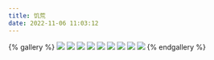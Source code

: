 ```yaml
---
title: 饥荒
date: 2022-11-06 11:03:12
---
```


{% gallery %}
![](https://loveyy520.github.io/onlyy-assets/photos/dont-starve/bg_wendy_victorian.png)
![](https://loveyy520.github.io/onlyy-assets/photos/dont-starve/bg_willow_victorian.png)
![](https://loveyy520.github.io/onlyy-assets/photos/dont-starve/bg_wilson_madscience.png)
![](https://loveyy520.github.io/onlyy-assets/photos/dont-starve/bg_pigking.png)
![](https://loveyy520.github.io/onlyy-assets/photos/dont-starve/bg_goats.png)
![](https://loveyy520.github.io/onlyy-assets/photos/dont-starve/bg_dragonfly.png)
![](https://loveyy520.github.io/onlyy-assets/photos/dont-starve/bg_woodie_victorian.png)
![](https://loveyy520.github.io/onlyy-assets/photos/dont-starve/bg_deerclops.png)
![](https://loveyy520.github.io/onlyy-assets/photos/dont-starve/bg_webber_feast.png)
{% endgallery %}
